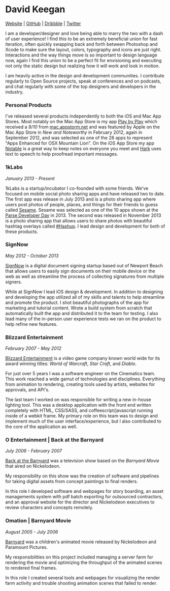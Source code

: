 # David Keegan

[Website](http://davidkeegan.com) | [GitHub](http://github.com/kgn) | [Dribbble](http://dribbble.com/kgn) | [Twitter](http://twitter.com/iamkgn)

I am a developer/designer and love being able to marry the two with a dash of user experience! I find this to be an extremely beneficial union for fast iteration, often quickly swapping back  and forth between Photoshop and Xcode to make sure the layout, colors, typography and icons are just right. Interactions and the way things move is so important to design language now, again I find this union to be a perfect fit for envisioning and executing not only the static design but realizing how it will work and look in motion.

I am heavily active in the design and development communities. I contribute regularly to Open Source projects, speak at conferences and on podcasts, and chat regularly with some of the top designers and developers in the industry.

### Personal Products

I've released several products independently to both the iOS and Mac App Stores. Most notably on the Mac App Store is my app [Play by Play](http://playbyplayapp.com) which received a *9/10* from [mac.appstorm.net](http://mac.appstorm.net/reviews/graphics/dribbble-on-your-desktop-with-play-by-play/) and was featured by Apple on the Mac App Store in *New and Noteworthy* in February 2012, again in September 2012, and was selected as one of the 28 apps to represent "Apps Enhanced for OSX Mountain Lion". On the iOS App Store my app [Notable](https://itunes.apple.com/us/app/notable-contact-notes-made/id582095892?mt=8) is a great way to keep notes on everyone you meet and [Hark](https://itunes.apple.com/us/app/hark-quick-text-to-speech/id715455614?mt=8) uses text to speech to help proofread important messages.

### 1kLabs
*January 2013 - Present*

1kLabs is a startup/incubator I co-founded with some friends. We've focused on mobile social photo sharing apps and have released two to date. The first app was release in July 2013 and is a photo sharing app where users post photos of people, places, and things for their friends to guess called [Sesame](http://playsesame.com). Sesame was selected as one of the 10 apps shown at the [Parse Developer Day](http://www.youtube.com/watch?v=WBIEURobVx4#t=2680) in 2013. The second was released in November 2013 is a photo sharing app that allows users to share photos with beautiful hashtag overlays called [#Hashup](http://www.gohashup.com). I lead design and development for both of these products.

### SignNow
*May 2012 - October 2013*

[SignNow](http://signnow.com) is a digital document signing startup based out of Newport Beach that allows users to easily sign documents on their mobile device or the web as well as streamline the process of collecting signatures from multiple signers.

While at SignNow I lead iOS design & development. In addition to designing and developing the app utilized all of my skills and talents to help streamline and promote the product. I shot beautiful photographs of the app for marketing and tutorial content. Wrote a build system from scratch that automatically built the app and distributed it to the team for testing. I also lead many of the in-person user experience tests we ran on the product to help refine new features.

### Blizzard Entertainment
*February 2007 - May 2012*

[Blizzard Entertainment](http://us.blizzard.com/en-us/) is a video game company known world wide for its award winning titles: *World of Warcraft*, *Star Craft*, and *Diablo*.

For just over 5 years I was a software engineer on the Cinematics team. This work reached a wide gamut of technologies and disciplines. Everything from animation to rendering, creating tools used by artists, websites for approvals, and API's.

The last team I worked on was responsible for writing a new in-house lighting tool. This was a desktop application with the front end written completely with HTML, CSS/SASS, and coffeescript/javascript running inside of a webkit frame. My primary role on this team was to design and implement much of the user interface/experience, but I also contributed to the core of the application as well.

### O Entertainment | Back at the Barnyard
*July 2006 - February 2007*

[Back at the Barnyard](http://nicktoons.nick.com/shows/back-at-the-barnyard/) was a television show based on the *Barnyard Movie* that aired on Nickelodeon.

My responsibility on this show was the creation of software and pipelines for taking digital assets from concept paintings to final renders.

In this role I developed software and webpages for story boarding, an asset managements system with pdf batch exporting for outsourced contractors, and an approval website for the director and Nickelodeon executives to review characters and concepts remotely.

### Omation | Barnyard Movie
*August 2005 - July 2006*

[Barnyard](http://www.barnyardmovie.com) was a children's animated movie released by Nickelodeon and Paramount Pictures.

My responsibilities on this project included managing a server farm for rendering the movie and optimizing the throughput of the animated scenes to rendered final frames.

In this role I created several tools and webpages for visualizing the render farm activity and trouble shooting animation scenes that failed to render.